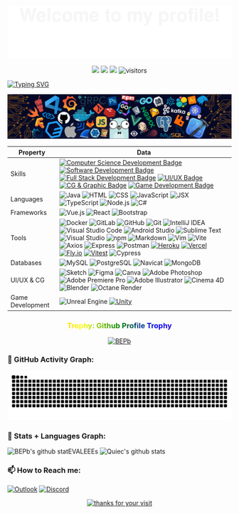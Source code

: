 ![](assets/Bottom_up.svg)
<!--   my-icons -->
<p align="center">
    <a href="https://github.com/EVALEEE/EVALEEE"><img src="https://img.shields.io/badge/status-updating-brightgreen.svg"></a>
    <a href="https://github.com/EVALEEE/EVALEEE/stargazers"><img src="https://img.shields.io/github/stars/EVALEEE/EVALEEE.svg?logo=github"></a>
    <a href="https://github.com/EVALEEE/EVALEEE/network/members"><img src="https://img.shields.io/github/forks/EVALEEE/EVALEEE.svg?color=blue&logo=github"></a>
    <img src="https://visitor-badge.laobi.icu/badge?page_id=EVALEEE.EVALEEE" alt="visitors"/>   
</p>

<!--   my-ticker -->    
[![Typing SVG](https://readme-typing-svg.herokuapp.com?color=%2336BCF7&center=true&vCenter=true&width=600&lines=Hi+there+👋,+I+am+Eva+Lee+🤍;+Welcome+to+My+Profile!;Formal+Graphic+Designer+and+CG+Artist+🎨;Learning+computer+science+at+ANU+👋;Over+2+years+of+programming+experience;Always+learning+new+things+💖;Wanna+be+a+FULL+STACK+DEVELOPER+in+the+future!🌈)](https://git.io/typing-svg)

<!--   my-header-img -->
![](./assets/header_.png)

<!--   my-skils -->

Property                                        | Data
----------------------------------------------- | -----------------------------------------------
Skills                                          | [![Computer Science Development Badge](https://img.shields.io/badge/-Computer%20Science-FAB040?style=flat&logoColor=white)]()  [![Software Development Badge](https://img.shields.io/badge/-Software%20Development-FF6600?style=flat&logoColor=white)]()  [![Full Stack Development Badge](https://img.shields.io/badge/-Full%20Stack%20Development-4C8CBF?style=flat&logoColor=white)]()  [![UI/UX Badge](https://img.shields.io/badge/-UI/UX-4C8CBF?style=flat&logoColor=white)]() [![CG & Graphic Badge](https://img.shields.io/badge/-CG%20&%20Graphic%20Design-4C8CBF?style=flat&logoColor=white)]()    [![Game Development Badge](https://img.shields.io/badge/-Game%20Development-FF6600?style=flat&logoColor=white)]()
Languages                                       | ![Java](https://img.shields.io/badge/Java-ED8B00?style=for-the-badge&logo=java&logoColor=white) ![HTML](https://img.shields.io/badge/HTML5-E34F26?style=for-the-badge&logo=html5&logoColor=white) ![CSS](https://img.shields.io/badge/CSS3-1572B6?style=for-the-badge&logo=css3&logoColor=white) ![JavaScript](https://img.shields.io/badge/JavaScript-F7DF1E?style=for-the-badge&logo=javascript&logoColor=black) ![JSX](https://img.shields.io/badge/JSX-61DAFB?style=for-the-badge&logo=react&logoColor=black) ![TypeScript](https://img.shields.io/badge/TypeScript-007ACC?style=for-the-badge&logo=typescript&logoColor=white) ![Node.js](https://img.shields.io/badge/Node.js-339933?style=for-the-badge&logo=nodedotjs&logoColor=white) ![C#](https://img.shields.io/badge/C%23-239120?style=for-the-badge&logo=csharp&logoColor=white)
Frameworks                                      | ![Vue.js](https://img.shields.io/badge/Vue.js-35495E?style=for-the-badge&logo=vuedotjs&logoColor=4FC08D) ![React](https://img.shields.io/badge/React-20232A?style=for-the-badge&logo=react&logoColor=61DAFB) ![Bootstrap](https://img.shields.io/badge/Bootstrap-563D7C?style=for-the-badge&logo=bootstrap&logoColor=white)
Tools                                           | ![Docker](https://img.shields.io/badge/Docker-2496ED?style=for-the-badge&logo=docker&logoColor=white) ![GitLab](https://img.shields.io/badge/GitLab-FC6D26?style=for-the-badge&logo=gitlab&logoColor=white) ![GitHub](https://img.shields.io/badge/GitHub-181717?style=for-the-badge&logo=github&logoColor=white) ![Git](https://img.shields.io/badge/Git-F05032?style=for-the-badge&logo=git&logoColor=white) ![IntelliJ IDEA](https://img.shields.io/badge/IntelliJ_IDEA-000000?style=for-the-badge&logo=intellij-idea&logoColor=white) ![Visual Studio Code](https://img.shields.io/badge/Visual_Studio_Code-0078D4?style=for-the-badge&logo=visual-studio-code&logoColor=white) ![Android Studio](https://img.shields.io/badge/Android_Studio-3DDC84?style=for-the-badge&logo=android-studio&logoColor=white) ![Sublime Text](https://img.shields.io/badge/Sublime_Text-FF9800?style=for-the-badge&logo=sublime-text&logoColor=white) ![Visual Studio](https://img.shields.io/badge/Visual_Studio-5C2D91?style=for-the-badge&logo=visual-studio&logoColor=white) ![npm](https://img.shields.io/badge/npm-CB3837?style=for-the-badge&logo=npm&logoColor=white) ![Markdown](https://img.shields.io/badge/Markdown-000000?style=for-the-badge&logo=markdown&logoColor=white) ![Vim](https://img.shields.io/badge/Vim-019733?style=for-the-badge&logo=vim&logoColor=white) ![Vite](https://img.shields.io/badge/Vite-646CFF?style=for-the-badge&logo=vite&logoColor=white) ![Axios](https://img.shields.io/badge/Axios-5A29E4?style=for-the-badge&logo=axios&logoColor=white)  ![Express](https://img.shields.io/badge/Express-000000?style=for-the-badge&amp;logo=express&amp;logoColor=white")    ![Postman](https://img.shields.io/badge/Postman-FF6C37?style=for-the-badge&logo=postman&logoColor=white)     [![Heroku](https://img.shields.io/badge/Heroku-430098?style=for-the-badge&logo=heroku&logoColor=white)](https://www.heroku.com/)    [![Vercel](https://img.shields.io/badge/Vercel-000000?style=for-the-badge&logo=vercel&logoColor=white)](https://vercel.com/)    [![Fly.io](https://img.shields.io/badge/Fly.io-000000?style=for-the-badge&logo=fly.io&logoColor=white)](https://fly.io)   [![Vitest](https://img.shields.io/badge/Vitest-6E9F18?style=for-the-badge&logo=vitest&logoColor=white)](https://vitest.dev)    ![Cypress](https://img.shields.io/badge/Cypress-237c67?style=for-the-badge&logo=cypress&logoColor=white)
Databases                                       | ![MySQL](https://img.shields.io/badge/MySQL-4479A1?style=for-the-badge&logo=mysql&logoColor=white) ![PostgreSQL](https://img.shields.io/badge/PostgreSQL-336791?style=for-the-badge&logo=postgresql&logoColor=white)    ![Navicat](https://img.shields.io/badge/Navicat-1F72C1?style=for-the-badge&logo=navicat&logoColor=white)    ![MongoDB](https://img.shields.io/badge/MongoDB-47A248?style=for-the-badge&logo=mongodb&logoColor=white)    
UI/UX & CG                                       |  ![Sketch](https://img.shields.io/badge/Sketch-F7B500?style=for-the-badge&logo=sketch&logoColor=white) ![Figma](https://img.shields.io/badge/Figma-F24E1E?style=for-the-badge&logo=figma&logoColor=white)     ![Canva](https://img.shields.io/badge/Canva-00C4CC?style=for-the-badge&logo=canva&logoColor=white)    ![Adobe Photoshop](https://img.shields.io/badge/Adobe_Photoshop-31A8FF?style=for-the-badge&logo=adobe-photoshop&logoColor=white) ![Adobe Premiere Pro](https://img.shields.io/badge/Adobe_Premiere_Pro-9999FF?style=for-the-badge&logo=adobe-premiere-pro&logoColor=white) ![Adobe Illustrator](https://img.shields.io/badge/Adobe_Illustrator-FF9A00?style=for-the-badge&logo=adobe-illustrator&logoColor=white) ![Cinema 4D](https://img.shields.io/badge/Cinema_4D-011A6A?style=for-the-badge&logo=cinema-4d&logoColor=white) ![Blender](https://img.shields.io/badge/Blender-F5792A?style=for-the-badge&logo=blender&logoColor=white) ![Octane Render](https://img.shields.io/badge/Octane_Render-000000?style=for-the-badge&logo=octane-render&logoColor=white) 
Game Development                                      | ![Unreal Engine](https://img.shields.io/badge/Unreal_Engine-313131?style=for-the-badge&logo=unreal-engine&logoColor=white)     [![Unity](https://img.shields.io/badge/Unity-000000?style=for-the-badge&logo=unity&logoColor=white)](https://unity.com)

<div align="center">
<h3 style="background: linear-gradient(to right, red, orange, yellow, green, blue, indigo, violet); -webkit-background-clip: text; color: transparent;">Trophy: Github Profile Trophy</h3>
</div>

<p align="center"> 
<a href="https://github.com/ryo-ma/github-profile-trophy"><img src="https://github-profile-trophy.vercel.app/?username=EVALEEE" alt="BEPb" /></a>
</p>


<!--   GitHub stats graph -->
### 🤔 GitHub Activity Graph:
<!--   green snake -->
<!-- ![EVALEEE's github activity graph](https://raw.githubusercontent.com/EVALEEE/EVALEEE/output/github-contribution-grid-snake.svg) -->

<!-- dark snake -->
![EVALEEE's github activity graph](https://raw.githubusercontent.com/EVALEEE/EVALEEE/output/github-contribution-grid-snake-dark.svg)



<!--   stats + languages -->
### 🤔 Stats + Languages Graph:
![BEPb's github statEVALEEEs](https://github-readme-stats.vercel.app/api?username=EVALEEE&show_icons=true&theme=radical&include_all_commits=true) 
![Quiec's github stats](https://github-readme-stats.vercel.app/api/top-langs/?username=EVALEEE&theme=radical&layout=compact) 

<!-- 
### Profile Views
counting of visitors to this page in this section started from June 12, 2022

![](https://count.getloli.com/get/@EVALEEE.github.readme) -->


### **📫 How to Reach me:**
<p align="left">
<!-- <a href="https://linkedin.com/in/andrej-marinchenko-0445b7214" target="blank"><img align="center" src="https://raw.githubusercontent.com/BEPb/BEPb/master/assets/linkedin.svg" alt="BEPb" height="30" width="30" /></a> -->
<a href="mailto:u7829183@anu.edu.au" target="blank"><img align="center" src="https://img.icons8.com/fluency/48/000000/microsoft-outlook-2019.png" alt="Outlook" height="30" width="30" /></a>
<a href="https://discord.com/users/eval1313" target="blank"><img align="center" src="https://img.icons8.com/fluency/48/000000/discord-logo.png" alt="Discord" height="30" width="30" /></a>
</p>


<div align="center">
    <a href="https://git.io/typing-svg">
        <img alt="thanks for your visit" src="https://readme-typing-svg.demolab.com?font=Roboto+Slab&size=24&pause=1000&color=7E3ACECE&center=true&vCenter=true&width=435&lines=Thanks+for+your+visit!" >
    </a>
</div>

